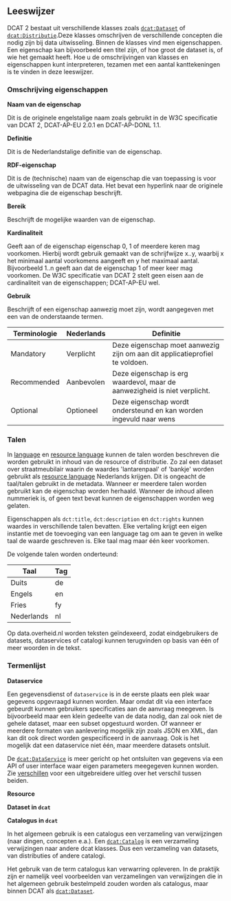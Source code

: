## Leeswijzer

DCAT 2 bestaat uit verschillende klasses zoals [`dcat:Dataset`](#dcat-Dataset) of [`dcat:Distributie`](#dcat-Distribution).Deze klasses omschrijven de verschillende concepten die nodig zijn bij data uitwisseling. Binnen de klasses vind men eigenschappen. Een eigenschap kan bijvoorbeeld een titel zijn, of hoe groot de dataset is, of wie het gemaakt heeft. Hoe u de omschrijvingen van klasses en eigenschappen kunt interpreteren, tezamen met een aantal kanttekeningen is te vinden in deze leeswijzer.

### Omschrijving eigenschappen

<b>Naam van de eigenschap</b>

Dit is de originele engelstalige naam zoals gebruikt in de W3C specificatie van DCAT 2, DCAT-AP-EU 2.0.1 en DCAT-AP-DONL 1.1.

<b>Definitie</b>

Dit is de Nederlandstalige definitie van de eigenschap.

<b>RDF-eigenschap</b>

Dit is de (technische) naam van de eigenschap die van toepassing is voor de uitwisseling van de DCAT data. Het bevat een hyperlink naar de originele webpagina die de eigenschap beschrijft.

<b>Bereik</b>

Beschrijft de mogelijke waarden van de eigenschap.

<b>Kardinaliteit</b>

Geeft aan of de eigenschap eigenschap 0, 1 of meerdere keren mag voorkomen. Hierbij wordt gebruik gemaakt van de schrijfwijze x..y, waarbij x het minimaal aantal voorkomens aangeeft en y het maximaal aantal. Bijvoorbeeld 1..n geeft aan dat de eigenschap 1 of meer keer mag voorkomen.
De W3C specificatie van DCAT 2 stelt geen eisen aan de cardinaliteit van de eigenschappen; DCAT-AP-EU wel.

<b>Gebruik</b>

Beschrijft of een eigenschap aanwezig moet zijn, wordt aangegeven met een van de onderstaande termen.

| Terminologie | Nederlands | Definitie                                                                   |
| ------------ | ---------- | --------------------------------------------------------------------------- |
| Mandatory    | Verplicht  | Deze eigenschap moet aanwezig zijn om aan dit applicatieprofiel te voldoen. |
| Recommended  | Aanbevolen | Deze eigenschap is erg waardevol, maar de aanwezigheid is niet verplicht.   |
| Optional     | Optioneel  | Deze eigenschap wordt ondersteund en kan worden ingevuld naar wens          |

### Talen

In [language](#dct-language1) en [resource language](#dct-language) kunnen de talen worden beschreven die worden gebruikt in inhoud van de resource of distributie. Zo zal een dataset over straatmeubilair waarin de waardes 'lantarenpaal' of 'bankje' worden gebruikt als 
[resource language](#dct-language) Nederlands krijgen. Dit is ongeacht de taal/talen gebruikt in de metadata. Wanneer er meerdere talen worden gebruikt kan de eigenschap worden herhaald. Wanneer de inhoud alleen nummeriek is, of geen text bevat kunnen de eigenschappen worden weg gelaten.

Eigenschappen als `dct:title`, `dct:description` en `dct:rights` kunnen waardes in verschillende talen bevatten. Elke vertaling krijgt een eigen instantie met de toevoeging van een language tag om aan te geven in welke taal de waarde geschreven is. Elke taal mag maar één keer voorkomen. 

De volgende talen worden onderteund:

| Taal       | Tag |
|------------|-----|
| Duits      | de  |
| Engels     | en  |
| Fries      | fy  |
| Nederlands | nl  |

Op data.overheid.nl worden teksten geïndexeerd, zodat eindgebruikers de datasets, dataservices of catalogi kunnen terugvinden op basis van één of meer woorden in de tekst.

### Termenlijst
  
<b>Dataservice</b>

Een gegevensdienst of `dataservice` is in de eerste plaats een plek waar gegevens opgevraagd kunnen worden. Maar omdat dit via een interface gebeurdt kunnen gebruikers specificaties aan de aanvraag meegeven. Is bijvoorbeeld maar een klein gedeelte van de data nodig, dan zal ook niet de gehele dataset, maar een subset opgestuurd worden. Of wanneer er meerdere formaten van aanlevering mogelijk zijn zoals JSON en XML, dan kan dit ook direct worden gespecificeerd in de aanvraag. Ook is het mogelijk dat een dataservice niet één, maar meerdere datasets ontsluit.

De [`dcat:DataService`](#dcat-DataService) is meer gericht op het ontsluiten van gegevens via een API of user interface waar eigen parameters meegegeven kunnen worden. Zie [verschillen](#verschillen) voor een uitgebreidere uitleg over het verschil tussen beiden.

<b>Resource </b>

<b>Dataset in `dcat`</b>

<b>Catalogus in `dcat` </b>

In het algemeen gebruik is een catalogus een verzameling van verwijzingen (naar dingen, concepten e.a.). Een [`dcat:Catalog`](#dcat-Catalog) is een verzameling verwijzingen naar andere dcat klasses. Dus een verzameling van datasets, van distributies of andere catalogi. 

Het gebruik van de term catalogus kan verwarring opleveren. In de praktijk zijn er namelijk veel voorbeelden van verzamelingen van verwijzingen die in het algemeen gebruik bestelmpeld zouden worden als catalogus, maar binnen DCAT als [`dcat:Dataset`](#dcat-Dataset). 